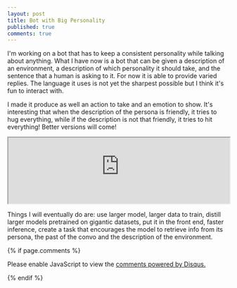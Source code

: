 ```yaml
---
layout: post
title: Bot with Big Personality
published: true
comments: true
---
```


I'm working on a bot that has to keep a consistent personality while talking
about anything. What I have now is a bot that can be given a description of an
environment, a description of which personality it should take, and the sentence
that a human is asking to it. For now it is able to provide varied replies.
The language it uses is not yet the sharpest possible but I think it's fun to interact with.

I made it produce as well an action to take and an emotion to show. It's interesting that
when the description of the persona is friendly, it tries to hug everything, while
if the description is not that friendly, it tries to hit everything! Better versions will come!

<script src="https://anvil.works/embed.js" async></script>
<iframe style="width:100%;" data-anvil-embed src="https://XXMJTCRVTPECSYWD.anvil.app/AIVG3CMJWDMTXF7QNOTTEPG3"></iframe>

Things I will eventually do are: use larger model, larger data to train, distill larger models pretrained on gigantic 
datasets, put it in the front end, faster inference, create a task that encourages the model to retrieve info from its 
persona, the past of the convo and the description of the environment.


{% if page.comments %} 



<div id="disqus_thread"></div>
<script>

/**
*  RECOMMENDED CONFIGURATION VARIABLES: EDIT AND UNCOMMENT THE SECTION BELOW TO INSERT DYNAMIC VALUES FROM YOUR PLATFORM OR CMS.
*  LEARN WHY DEFINING THESE VARIABLES IS IMPORTANT: https://disqus.com/admin/universalcode/#configuration-variables*/
/*
var disqus_config = function () {
this.page.url = PAGE_URL;  // Replace PAGE_URL with your page's canonical URL variable
this.page.identifier = PAGE_IDENTIFIER; // Replace PAGE_IDENTIFIER with your page's unique identifier variable
};
*/
(function() { // DON'T EDIT BELOW THIS LINE
var d = document, s = d.createElement('script');
s.src = 'https://https-lucehe-github-io.disqus.com/embed.js';
s.setAttribute('data-timestamp', +new Date());
(d.head || d.body).appendChild(s);
})();
</script>
<noscript>Please enable JavaScript to view the <a href="https://disqus.com/?ref_noscript">comments powered by Disqus.</a></noscript>



{% endif %}
